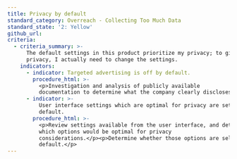 ```yaml
---
title: Privacy by default
standard_category: Overreach - Collecting Too Much Data
standard_state: '2: Yellow'
github_url:
criteria:
  - criteria_summary: >-
      The default settings in this product prioritize my privacy; to give up
      privacy, I actually need to change the settings.
    indicators:
      - indicator: Targeted advertising is off by default.
        procedure_html: >-
          <p>Investigation and analysis of publicly available
          documentation to determine what the company clearly discloses.</p>
      - indicator: >-
          User interface settings which are optimal for privacy are set by
          default.
        procedure_html: >-
          <p>Review settings available from the user interface, and determine
          which options would be optimal for privacy
          considerations.</p><p>Determine whether those options are selected by
          default.</p>
---
```



